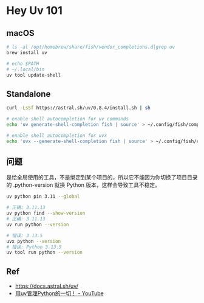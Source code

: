 

# Hey Uv 101


## macOS

```bash
# ls -al /opt/homebrew/share/fish/vendor_completions.d|grep uv
brew install uv

# echo $PATH
# ~/.local/bin
uv tool update-shell
```



## Standalone

```bash
curl -LsSf https://astral.sh/uv/0.8.4/install.sh | sh

# enable shell autocompletion for uv commands
echo 'uv generate-shell-completion fish | source' > ~/.config/fish/completions/uv.fish

# enable shell autocompletion for uvx
echo 'uvx --generate-shell-completion fish | source' > ~/.config/fish/completions/uvx.fish
```



## 问题

是给全局使用的工具，不是绑定到某个项目的，所以它不能因为你切换了项目目录的 .python-version 就换 Python 版本，这样会导致工具不稳定。

```bash
uv python pin 3.11 --global

# 正确: 3.11.13
uv python find --show-version
# 正确: 3.11.13
uv run python --version

# 错误: 3.13.5
uvx python --version
# 错误: Python 3.13.5
uv tool run python --version
```



## Ref

* <https://docs.astral.sh/uv/>
* [用uv管理Python的一切！ - YouTube](https://www.youtube.com/watch?v=aVXs8lb7i9U)